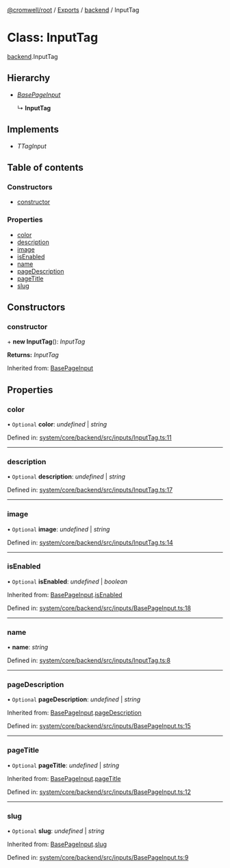 [@cromwell/root](../README.md) / [Exports](../modules.md) / [backend](../modules/backend.md) / InputTag

# Class: InputTag

[backend](../modules/backend.md).InputTag

## Hierarchy

* [*BasePageInput*](backend.basepageinput.md)

  ↳ **InputTag**

## Implements

* *TTagInput*

## Table of contents

### Constructors

- [constructor](backend.inputtag.md#constructor)

### Properties

- [color](backend.inputtag.md#color)
- [description](backend.inputtag.md#description)
- [image](backend.inputtag.md#image)
- [isEnabled](backend.inputtag.md#isenabled)
- [name](backend.inputtag.md#name)
- [pageDescription](backend.inputtag.md#pagedescription)
- [pageTitle](backend.inputtag.md#pagetitle)
- [slug](backend.inputtag.md#slug)

## Constructors

### constructor

\+ **new InputTag**(): *InputTag*

**Returns:** *InputTag*

Inherited from: [BasePageInput](backend.basepageinput.md)

## Properties

### color

• `Optional` **color**: *undefined* \| *string*

Defined in: [system/core/backend/src/inputs/InputTag.ts:11](https://github.com/CromwellCMS/Cromwell/blob/ccdbdd0/system/core/backend/src/inputs/InputTag.ts#L11)

___

### description

• `Optional` **description**: *undefined* \| *string*

Defined in: [system/core/backend/src/inputs/InputTag.ts:17](https://github.com/CromwellCMS/Cromwell/blob/ccdbdd0/system/core/backend/src/inputs/InputTag.ts#L17)

___

### image

• `Optional` **image**: *undefined* \| *string*

Defined in: [system/core/backend/src/inputs/InputTag.ts:14](https://github.com/CromwellCMS/Cromwell/blob/ccdbdd0/system/core/backend/src/inputs/InputTag.ts#L14)

___

### isEnabled

• `Optional` **isEnabled**: *undefined* \| *boolean*

Inherited from: [BasePageInput](backend.basepageinput.md).[isEnabled](backend.basepageinput.md#isenabled)

Defined in: [system/core/backend/src/inputs/BasePageInput.ts:18](https://github.com/CromwellCMS/Cromwell/blob/ccdbdd0/system/core/backend/src/inputs/BasePageInput.ts#L18)

___

### name

• **name**: *string*

Defined in: [system/core/backend/src/inputs/InputTag.ts:8](https://github.com/CromwellCMS/Cromwell/blob/ccdbdd0/system/core/backend/src/inputs/InputTag.ts#L8)

___

### pageDescription

• `Optional` **pageDescription**: *undefined* \| *string*

Inherited from: [BasePageInput](backend.basepageinput.md).[pageDescription](backend.basepageinput.md#pagedescription)

Defined in: [system/core/backend/src/inputs/BasePageInput.ts:15](https://github.com/CromwellCMS/Cromwell/blob/ccdbdd0/system/core/backend/src/inputs/BasePageInput.ts#L15)

___

### pageTitle

• `Optional` **pageTitle**: *undefined* \| *string*

Inherited from: [BasePageInput](backend.basepageinput.md).[pageTitle](backend.basepageinput.md#pagetitle)

Defined in: [system/core/backend/src/inputs/BasePageInput.ts:12](https://github.com/CromwellCMS/Cromwell/blob/ccdbdd0/system/core/backend/src/inputs/BasePageInput.ts#L12)

___

### slug

• `Optional` **slug**: *undefined* \| *string*

Inherited from: [BasePageInput](backend.basepageinput.md).[slug](backend.basepageinput.md#slug)

Defined in: [system/core/backend/src/inputs/BasePageInput.ts:9](https://github.com/CromwellCMS/Cromwell/blob/ccdbdd0/system/core/backend/src/inputs/BasePageInput.ts#L9)
